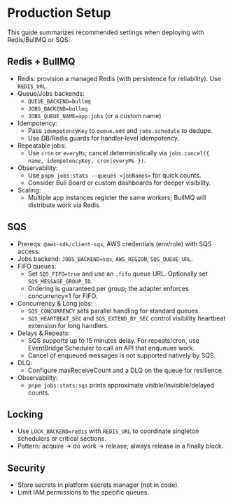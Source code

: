 # Production Setup

This guide summarizes recommended settings when deploying with Redis/BullMQ or SQS.

## Redis + BullMQ

- Redis: provision a managed Redis (with persistence for reliability). Use `REDIS_URL`.
- Queue/Jobs backends:
  - `QUEUE_BACKEND=bullmq`
  - `JOBS_BACKEND=bullmq`
  - `JOBS_QUEUE_NAME=app:jobs` (or a custom name)
- Idempotency:
  - Pass `idempotencyKey` to `queue.add` and `jobs.schedule` to dedupe.
  - Use DB/Redis guards for handler‑level idempotency.
- Repeatable jobs:
  - Use `cron` or `everyMs`; cancel deterministically via `jobs.cancel({ name, idempotencyKey, cron|everyMs })`.
- Observability:
  - Use `pnpm jobs:stats --queues <jobNames>` for quick counts.
  - Consider Bull Board or custom dashboards for deeper visibility.
- Scaling:
  - Multiple app instances register the same workers; BullMQ will distribute work via Redis.

## SQS

- Prereqs: `@aws-sdk/client-sqs`, AWS credentials (env/role) with SQS access.
- Jobs backend: `JOBS_BACKEND=sqs`, `AWS_REGION`, `SQS_QUEUE_URL`.
- FIFO queues:
  - Set `SQS_FIFO=true` and use an `.fifo` queue URL. Optionally set `SQS_MESSAGE_GROUP_ID`.
  - Ordering is guaranteed per group; the adapter enforces concurrency=1 for FIFO.
- Concurrency & Long jobs:
  - `SQS_CONCURRENCY` sets parallel handling for standard queues.
  - `SQS_HEARTBEAT_SEC` and `SQS_EXTEND_BY_SEC` control visibility heartbeat extension for long handlers.
- Delays & Repeats:
  - SQS supports up to 15 minutes delay. For repeats/cron, use EventBridge Scheduler to call an API that enqueues work.
  - Cancel of enqueued messages is not supported natively by SQS.
- DLQ:
  - Configure maxReceiveCount and a DLQ on the queue for resilience.
- Observability:
  - `pnpm jobs:stats:sqs` prints approximate visible/invisible/delayed counts.

## Locking

- Use `LOCK_BACKEND=redis` with `REDIS_URL` to coordinate singleton schedulers or critical sections.
- Pattern: acquire → do work → release; always release in a finally block.

## Security

- Store secrets in platform secrets manager (not in code).
- Limit IAM permissions to the specific queues.

